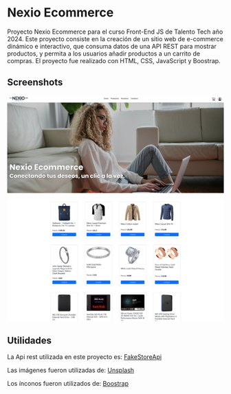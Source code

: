 
# Nexio Ecommerce

Proyecto Nexio Ecommerce para el curso Front-End JS de Talento Tech año 2024.
Este proyecto consiste en la creación de un sitio web de e-commerce dinámico e interactivo, que consuma datos de una API REST para mostrar
productos, y permita a los usuarios añadir productos a un carrito de compras.
El proyecto fue realizado  con HTML, CSS, JavaScript y Boostrap.


## Screenshots

![App Screenshot](./assets/screen1.png)
![App Screenshot](./assets/screen2.png)


## Utilidades

La Api rest utilizada en este proyecto es: [FakeStoreApi](https://fakestoreapi.com/)

Las imágenes fueron utilizadas de: [Unsplash](https://unsplash.com/es)

Los ínconos fueron utilizados de: [Boostrap](https://getbootstrap.com/)
